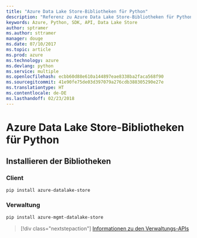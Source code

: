 ```yaml
---
title: "Azure Data Lake Store-Bibliotheken für Python"
description: "Referenz zu Azure Data Lake Store-Bibliotheken für Python"
keywords: Azure, Python, SDK, API, Data Lake Store
author: sptramer
ms.author: sttramer
manager: douge
ms.date: 07/10/2017
ms.topic: article
ms.prod: azure
ms.technology: azure
ms.devlang: python
ms.service: multiple
ms.openlocfilehash: ecbb60d88e610a144897eae8338ba2faca568f90
ms.sourcegitcommit: 41e90fe75de03d397079a276cdb388305290e27e
ms.translationtype: HT
ms.contentlocale: de-DE
ms.lasthandoff: 02/23/2018
---
```

# <a name="azure-data-lake-store-libraries-for-python"></a>Azure Data Lake Store-Bibliotheken für Python

## <a name="install-the-libraries"></a>Installieren der Bibliotheken
### <a name="client"></a>Client

```bash
pip install azure-datalake-store
```

### <a name="management"></a>Verwaltung

```bash
pip install azure-mgmt-datalake-store
```
> [!div class="nextstepaction"]
> [Informationen zu den Verwaltungs-APIs](/python/api/overview/azure/datalakestore/management)